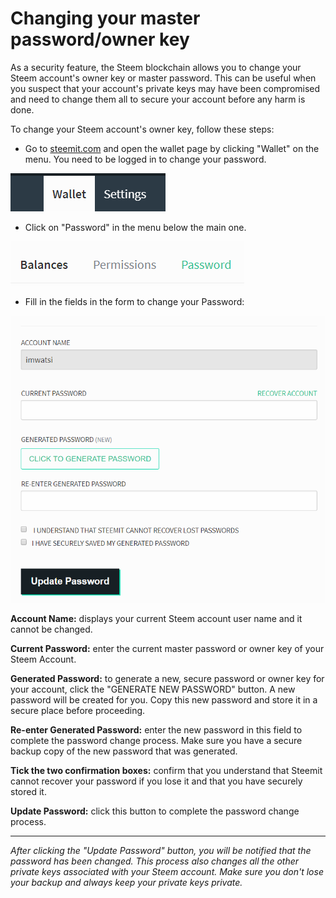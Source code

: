 # Changing your master password/owner key

As a security feature, the Steem blockchain allows you to change your Steem account's owner key or master password. This can be useful when you suspect that your account's private keys may have been compromised and need to change them all to secure your account before any harm is done.

To change your Steem account's owner key, follow these steps:

- Go to [steemit.com](https://www.steemit.com) and open the wallet page by clicking "Wallet" on the menu. You need to be logged in to change your password.

![Wallet](../assets/img/tut_wallet.png)

- Click on "Password" in the menu below the main one.

![Password](../assets/img/tut_password.png)

- Fill in the fields in the form to change your Password:

![Password Form](../assets/img/tut_password_form.png)

**Account Name:** displays your current Steem account user name and it cannot be changed.

**Current Password:** enter the current master password or owner key of your Steem Account.

**Generated Password:** to generate a new, secure password or owner key for your account, click the "GENERATE NEW PASSWORD" button. A new password will be created for you. Copy this new password and store it in a secure place before proceeding.

**Re-enter Generated Password:** enter the new password in this field to complete the password change process. Make sure you have a secure backup copy of the new password that was generated.

**Tick the two confirmation boxes:** confirm that you understand that Steemit cannot recover your password if you lose it and that you have securely stored it.

**Update Password:** click this button to complete the password change process.

---

*After clicking the "Update Password" button, you will be notified that the password has been changed. This process also changes all the other private keys associated with your Steem account. Make sure you don't lose your backup and always keep your private keys private.*
